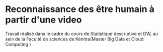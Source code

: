 # Reconnaissance des être humain à partir d'une video
Travail réalisé dans le cadre du cours de Statistique 
descriptive et DW, au sein de la Faculté de sciences de Kénitra(Master Big Data et Cloud Computing ) 
